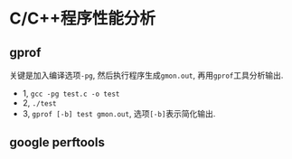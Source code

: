 # C/C++程序性能分析

## gprof

关键是加入编译选项`-pg`, 然后执行程序生成`gmon.out`, 再用`gprof`工具分析输出.

* 1, `gcc -pg test.c -o test`
* 2, `./test`
* 3, `gprof [-b] test gmon.out`, 选项`[-b]`表示简化输出.

## google perftools
